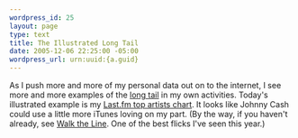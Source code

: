 ```yaml
--- 
wordpress_id: 25
layout: page
type: text
title: The Illustrated Long Tail
date: 2005-12-06 22:25:00 -05:00
wordpress_url: urn:uuid:{a.guid}
---
```

<p>As I push more and more of my personal data out on to the internet, I see more and more examples of the <a href="http://en.wikipedia.org/wiki/Long_tail" title="The Long Tail">long tail</a> in my own activities.  Today's illustrated example is my <a href="http://www.last.fm/user/kschrader/charts/&amp;charttype=overall&amp;subtype=artist" title="kschrader's Charts">Last.fm top artists chart</a>.  It looks like Johnny Cash could use a little more iTunes loving on my part.  (By the way, if you haven't already, see <a href="http://www.imdb.com/title/tt0358273/" title="Walk the Line">Walk the Line</a>.  One of the best flicks I've seen this year.)</p>
